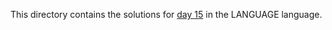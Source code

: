 This directory contains the solutions for [day 15](http://adventofcode.com/2016/day/15) in the LANGUAGE language.
